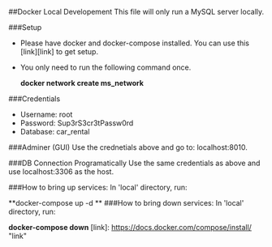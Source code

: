 ##Docker Local Developement
This file will only run a MySQL server locally.

###Setup

- Please have docker and docker-compose installed. You can use this [link][link] to get setup.
- You only need to run the following command once.

	**docker network create ms_network**

###Credentials
- Username: root
- Password: Sup3rS3cr3tPassw0rd
- Database: car_rental

###Adminer (GUI)
Use the crednetials above and go to: localhost:8010.

###DB Connection Programatically
Use the same credentials as above and use localhost:3306 as the host.

###How to bring up services:
In 'local' directory, run: 

**docker-compose up -d **
###How to bring down services:
In 'local' directory, run: 

**docker-compose down**
[link]: https://docs.docker.com/compose/install/ "link"